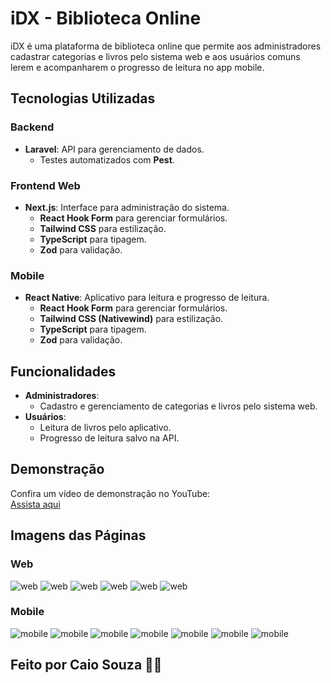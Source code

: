 # iDX - Biblioteca Online

iDX é uma plataforma de biblioteca online que permite aos administradores cadastrar categorias e livros pelo sistema web e aos usuários comuns lerem e acompanharem o progresso de leitura no app mobile.

## Tecnologias Utilizadas

### Backend
- **Laravel**: API para gerenciamento de dados.
  - Testes automatizados com **Pest**.

### Frontend Web
- **Next.js**: Interface para administração do sistema.
  - **React Hook Form** para gerenciar formulários.
  - **Tailwind CSS** para estilização.
  - **TypeScript** para tipagem.
  - **Zod** para validação.

### Mobile
- **React Native**: Aplicativo para leitura e progresso de leitura.
  - **React Hook Form** para gerenciar formulários.
  - **Tailwind CSS (Nativewind)** para estilização.
  - **TypeScript** para tipagem.
  - **Zod** para validação.

## Funcionalidades

- **Administradores**:
  - Cadastro e gerenciamento de categorias e livros pelo sistema web.
- **Usuários**:
  - Leitura de livros pelo aplicativo.
  - Progresso de leitura salvo na API.

## Demonstração

Confira um vídeo de demonstração no YouTube:  
[Assista aqui](https://youtu.be/SJ7fAy2PKVU)

## Imagens das Páginas
### Web
![web](pictures/web/login.png)
![web](pictures/web/dashboard.png)
![web](pictures/web/categories.png)
![web](pictures/web/category.png)
![web](pictures/web/books.png)
![web](pictures/web/books.png)

### Mobile
![mobile](pictures/mobile/login.png)
![mobile](pictures/mobile/home.png)
![mobile](pictures/mobile/books.png)
![mobile](pictures/mobile/categories.png)
![mobile](pictures/mobile/myreadings.png)
![mobile](pictures/mobile/reader.png)
![mobile](pictures/mobile/reader2.png)

## Feito por Caio Souza 👨‍💻
